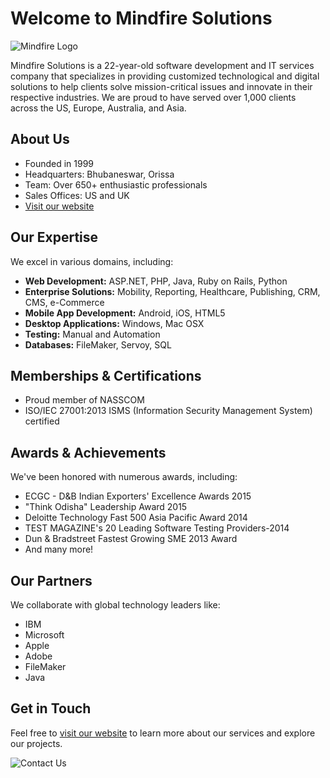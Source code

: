 # Welcome to Mindfire Solutions

![Mindfire Logo](https://www.mindfiresolutions.com/home-assets/images/logo.webp)

Mindfire Solutions is a 22-year-old software development and IT services company that specializes in providing customized technological and digital solutions to help clients solve mission-critical issues and innovate in their respective industries. We are proud to have served over 1,000 clients across the US, Europe, Australia, and Asia.

## About Us

- Founded in 1999
- Headquarters: Bhubaneswar, Orissa
- Team: Over 650+ enthusiastic professionals
- Sales Offices: US and UK
- [Visit our website](http://www.mindfiresolutions.com)

## Our Expertise 

We excel in various domains, including:

- **Web Development:** ASP.NET, PHP, Java, Ruby on Rails, Python
- **Enterprise Solutions:** Mobility, Reporting, Healthcare, Publishing, CRM, CMS, e-Commerce
- **Mobile App Development:** Android, iOS, HTML5
- **Desktop Applications:** Windows, Mac OSX
- **Testing:** Manual and Automation
- **Databases:** FileMaker, Servoy, SQL

## Memberships & Certifications

- Proud member of NASSCOM
- ISO/IEC 27001:2013 ISMS (Information Security Management System) certified

## Awards & Achievements

We've been honored with numerous awards, including:

- ECGC - D&B Indian Exporters' Excellence Awards 2015
- "Think Odisha" Leadership Award 2015
- Deloitte Technology Fast 500 Asia Pacific Award 2014
- TEST MAGAZINE's 20 Leading Software Testing Providers-2014
- Dun & Bradstreet Fastest Growing SME 2013 Award
- And many more!

## Our Partners

We collaborate with global technology leaders like:

- IBM
- Microsoft
- Apple
- Adobe
- FileMaker
- Java

## Get in Touch

Feel free to [visit our website](http://www.mindfiresolutions.com) to learn more about our services and explore our projects.

![Contact Us](insert-contact-image-url-here)
